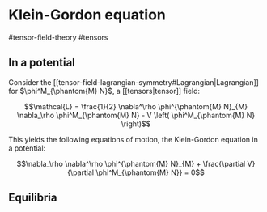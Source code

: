 # Klein-Gordon equation
#tensor-field-theory #tensors 


## In a potential
Consider the [[tensor-field-lagrangian-symmetry#Lagrangian|Lagrangian]] for $\phi^M_{\phantom{M} N}$, a [[tensors|tensor]] field:

$$\mathcal{L} = \frac{1}{2} \nabla^\rho \phi^{\phantom{M} N}_{M} \nabla_\rho \phi^M_{\phantom{M} N} - V \left( \phi^M_{\phantom{M} N} \right)$$

This yields the following equations of motion, the Klein-Gordon equation in a potential:

$$\nabla_\rho \nabla^\rho \phi^{\phantom{M} N}_{M} + \frac{\partial V}{\partial \phi^M_{\phantom{M} N}} = 0$$

## Equilibria

